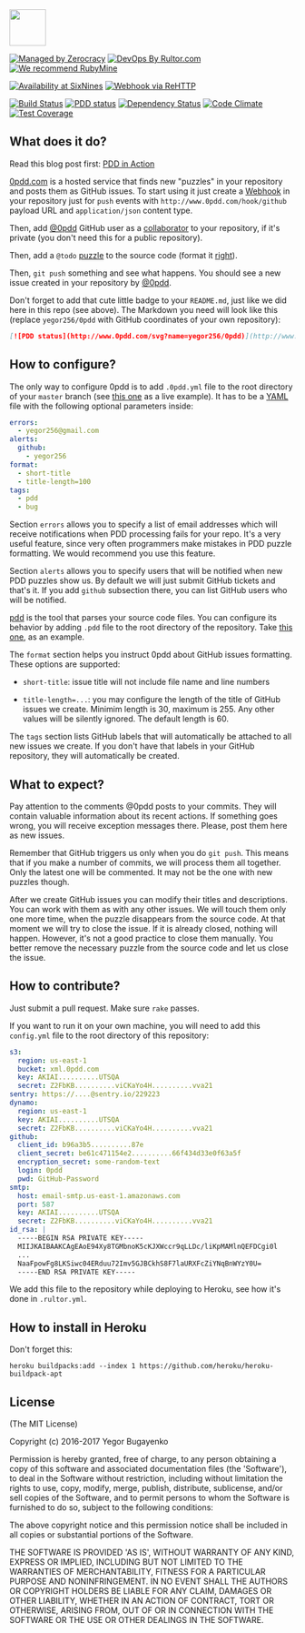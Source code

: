 <img src="https://avatars2.githubusercontent.com/u/24456188" width="64px" height="64px"/>

[![Managed by Zerocracy](http://www.0crat.com/badge/C3T46CUJJ.svg)](http://www.0crat.com/p/C3T46CUJJ)
[![DevOps By Rultor.com](http://www.rultor.com/b/yegor256/0pdd)](http://www.rultor.com/p/yegor256/0pdd)
[![We recommend RubyMine](http://img.teamed.io/rubymine-recommend.svg)](https://www.jetbrains.com/ruby/)

[![Availability at SixNines](http://www.sixnines.io/b/574a)](http://www.sixnines.io/h/574a)
[![Webhook via ReHTTP](http://www.rehttp.net/b?u=http%3A%2F%2Fwww.0pdd.com%2Fhook%2Fgithub)](http://www.rehttp.net/i?u=http%3A%2F%2Fwww.0pdd.com%2Fhook%2Fgithub)

[![Build Status](https://travis-ci.org/yegor256/0pdd.svg)](https://travis-ci.org/yegor256/0pdd)
[![PDD status](http://www.0pdd.com/svg?name=yegor256/0pdd)](http://www.0pdd.com/p?name=yegor256/0pdd)
[![Dependency Status](https://gemnasium.com/yegor256/0pdd.svg)](https://gemnasium.com/yegor256/0pdd)
[![Code Climate](http://img.shields.io/codeclimate/github/yegor256/0pdd.svg)](https://codeclimate.com/github/yegor256/0pdd)
[![Test Coverage](https://img.shields.io/codecov/c/github/yegor256/0pdd.svg)](https://codecov.io/github/yegor256/0pdd?branch=master)

## What does it do?

Read this blog post first: [PDD in Action](http://www.yegor256.com/2017/04/05/pdd-in-action.html)

[0pdd.com](http://www.0pdd.com) is a hosted service that
finds new "puzzles" in your repository and posts them as GitHub
issues. To start using it just create a
[Webhook](https://developer.github.com/webhooks/creating/) in your repository
just for `push` events  with `http://www.0pdd.com/hook/github` payload URL and
`application/json` content type.

Then, add [@0pdd](https://github.com/0pdd) GitHub user as a
[collaborator](https://help.github.com/articles/inviting-collaborators-to-a-personal-repository/)
to your repository, if it's private
(you don't need this for a public repository).

Then, add a `@todo` [puzzle](http://www.yegor256.com/2009/03/04/pdd.html)
to the source code (format it [right](https://github.com/teamed/pdd)).

Then, `git push` something and see what happens. You should see a new
issue created in your repository by [@0pdd](https://github.com/0pdd).

Don't forget to add that cute little badge to your `README.md`, just
like we did here in this repo (see above). The Markdown you need
will look like this (replace `yegor256/0pdd` with GitHub coordinates
of your own repository):

```markdown
[![PDD status](http://www.0pdd.com/svg?name=yegor256/0pdd)](http://www.0pdd.com/p?name=yegor256/0pdd)
```

## How to configure?

The only way to configure 0pdd is to add `.0pdd.yml` file to the
root directory of your `master` branch (see [this one](https://github.com/yegor256/0pdd/blob/master/.0pdd.yml) as a live example).
It has to be a [YAML](https://en.wikipedia.org/wiki/YAML) file with the following
optional parameters inside:

```yaml
errors:
  - yegor256@gmail.com
alerts:
  github:
    - yegor256
format:
  - short-title
  - title-length=100
tags:
  - pdd
  - bug
```

Section `errors` allows you to specify a list of email addresses which will
receive notifications when PDD processing fails for your repo. It's
a very useful feature, since very often programmers make
mistakes in PDD puzzle formatting. We would recommend you use this feature.

Section `alerts` allows you to specify users that will be notified when
new PDD puzzles show us. By default we will just submit GitHub tickets
and that's it. If you add `github` subsection there, you can list GitHub
users who will be notified.

[pdd](https://github.com/yegor256/pdd) is the tool that parses your source
code files. You can configure its behavior by adding `.pdd` file to the
root directory of the repository. Take
[this one](https://github.com/yegor256/0pdd/blob/master/.pdd), as an example.

The `format` section helps you instruct 0pdd about GitHub issues formatting.
These options are supported:

  * `short-title`: issue title will not include file name and line numbers

  * `title-length=...`: you may configure the length of the title of GitHub
    issues we create. Minimim length is 30, maximum is 255. Any other values
    will be silently ignored. The default length is 60.

The `tags` section lists GitHub labels that will automatically be attached
to all new issues we create. If you don't have that labels in your GitHub
repository, they will automatically be created.

## What to expect?

Pay attention to the comments @0pdd posts to your commits. They will
contain valuable information about its recent actions. If something goes
wrong, you will receive exception messages there. Please, post them here
as new issues.

Remember that GitHub triggers us only when you do `git push`. This means that
if you make a number of commits, we will process them all together. Only the
latest one will be commented. It may not be the one with new puzzles though.

After we create GitHub issues you can modify their titles and descriptions. You
can work with them as with any other issues. We will touch them only one
more time, when the puzzle disappears from the source code. At that moment
we will try to close the issue. If it is already closed, nothing will happen.
However, it's not a good practice to close them manually. You better remove
the necessary puzzle from the source code and let us close the issue.

## How to contribute?

Just submit a pull request. Make sure `rake` passes.

If you want to run it on your own machine, you will need to add this
`config.yml` file to the root directory of this repository:

```yaml
s3:
  region: us-east-1
  bucket: xml.0pdd.com
  key: AKIAI..........UTSQA
  secret: Z2FbKB..........viCKaYo4H..........vva21
sentry: https://....@sentry.io/229223
dynamo:
  region: us-east-1
  key: AKIAI..........UTSQA
  secret: Z2FbKB..........viCKaYo4H..........vva21
github:
  client_id: b96a3b5..........87e
  client_secret: be61c471154e2..........66f434d33e0f63a5f
  encryption_secret: some-random-text
  login: 0pdd
  pwd: GitHub-Password
smtp:
  host: email-smtp.us-east-1.amazonaws.com
  port: 587
  key: AKIAI..........UTSQA
  secret: Z2FbKB..........viCKaYo4H..........vva21
id_rsa: |
  -----BEGIN RSA PRIVATE KEY-----
  MIIJKAIBAAKCAgEAoE94Xy8TGMbnoK5cKJXWccr9qLLDc/liKpMAMlnQEFDCgi0l
  ...
  NaaFpowFg8LKSiwc04ERduu72Imv5GJBCkhS8F7laURXFcZiYNqBnWYzY0U=
  -----END RSA PRIVATE KEY-----
```

We add this file to the repository while deploying to Heroku,
see how it's done in `.rultor.yml`.

## How to install in Heroku

Don't forget this:

```
heroku buildpacks:add --index 1 https://github.com/heroku/heroku-buildpack-apt
```

## License

(The MIT License)

Copyright (c) 2016-2017 Yegor Bugayenko

Permission is hereby granted, free of charge, to any person obtaining a copy
of this software and associated documentation files (the 'Software'), to deal
in the Software without restriction, including without limitation the rights
to use, copy, modify, merge, publish, distribute, sublicense, and/or sell
copies of the Software, and to permit persons to whom the Software is
furnished to do so, subject to the following conditions:

The above copyright notice and this permission notice shall be included in all
copies or substantial portions of the Software.

THE SOFTWARE IS PROVIDED 'AS IS', WITHOUT WARRANTY OF ANY KIND, EXPRESS OR
IMPLIED, INCLUDING BUT NOT LIMITED TO THE WARRANTIES OF MERCHANTABILITY,
FITNESS FOR A PARTICULAR PURPOSE AND NONINFRINGEMENT. IN NO EVENT SHALL THE
AUTHORS OR COPYRIGHT HOLDERS BE LIABLE FOR ANY CLAIM, DAMAGES OR OTHER
LIABILITY, WHETHER IN AN ACTION OF CONTRACT, TORT OR OTHERWISE, ARISING FROM,
OUT OF OR IN CONNECTION WITH THE SOFTWARE OR THE USE OR OTHER DEALINGS IN THE
SOFTWARE.

